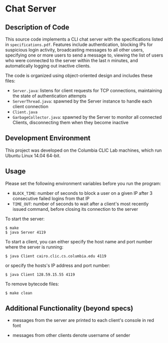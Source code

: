 Chat Server
===========

Description of Code
--------------------
This source code implements a CLI chat server with the specifications listed in `specifications.pdf`. Features include authentication, blocking IPs for suspicious login activity, broadcasting messages to all other users, specifying one or more users to send a message to, viewing the list of users who were connected to the server within the last n minutes, and automatically logging out inactive clients.

The code is organized using object-oriented design and includes these files:
* `Server.java`: listens for client requests for TCP connections, maintaining the state of authentication attempts
* `ServerThread.java`: spawned by the Server instance to handle each client connection
* `Client.java`
* `GarbageCollector.java`: spawned by the Server to monitor all connected Clients, disconnecting them when they become inactive

Development Environment
------------------------
This project was developed on the Columbia CLIC Lab machines, which run Ubuntu Linux 14.04 64-bit.

Usage
------
Please set the following environment variables before you run the program:
* `BLOCK_TIME`: number of seconds to block a user on a given IP after 3 consecutive failed logins from that IP
* `TIME_OUT`: number of seconds to wait after a client's most recently issued command, before closing its connection to the server

To start the server:
```
$ make
$ java Server 4119
```
To start a client, you can either specify the host name and port number where the server is running:
```
$ java Client cairo.clic.cs.columbia.edu 4119
```
or specify the hosts's IP address and port number:
```
$ java Client 128.59.15.55 4119
```

To remove bytecode files:
```
$ make clean
```

Additional Functionality (beyond specs)
----------------------------------------

* messages from the server are printed to each client's console in red font

* messages from other clients denote username of sender

